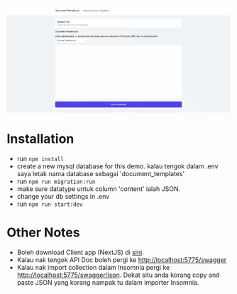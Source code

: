 ![Document Template Builder Demo](document-builder.gif)

# Installation
- run ```npm install```
- create a new mysql database for this demo. kalau tengok dalam .env saya letak nama database sebagai 'document_templates'
- run ```npm run migration:run```
- make sure datatype untuk column 'content' ialah JSON.
- change your db settings in .env
- run ```npm run start:dev```

# Other Notes
- Boleh download Client app (NextJS) di [sini](https://github.com/uzzairatinvoke/pactonline-document-builder-client).
- Kalau nak tengok API Doc boleh pergi ke [http://localhost:5775/swagger](http://localhost:5775/swagger)
- Kalau nak import collection dalam Insomnia pergi ke [http://localhost:5775/swagger/json](http://localhost:5775/swagger/json). Dekat situ anda korang copy and paste JSON yang korang nampak tu dalam importer Insomnia.
